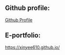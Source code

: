## Github profile: 
[Github Profile]([https://github.com/Xinyee610/xyportfolio](https://github.com/Xinyee610/Xinyee610/tree/main))
## E-portfolio: 
https://xinyee610.github.io/

